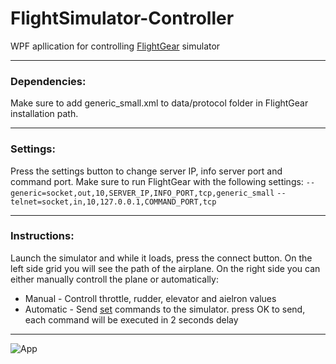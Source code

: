 # FlightSimulator-Controller
WPF apllication for controlling [FlightGear](http://home.flightgear.org/) simulator

------------
### Dependencies:
Make sure to add generic_small.xml to data/protocol folder in FlightGear installation path.

------------

### Settings:
Press the settings button to change server IP, info server port and  command port.
Make sure to run FlightGear with the following settings:
`--generic=socket,out,10,SERVER_IP,INFO_PORT,tcp,generic_small`
`--telnet=socket,in,10,127.0.0.1,COMMAND_PORT,tcp`

------------

### Instructions:
Launch the simulator and while it loads, press the connect button.
On the left side grid you will see the path of the airplane.
On the right side you can either manually controll the plane or automatically:
- Manual - Controll throttle, rudder, elevator and aielron values
- Automatic - Send [set](http://wiki.flightgear.org/Telnet_usage#set) commands to the simulator. press OK to send, each command will be executed in 2 seconds delay

------------

![‏‏App](https://user-images.githubusercontent.com/40210928/56092903-fb0f4f00-5eca-11e9-9d41-c457e0f0280e.PNG)



